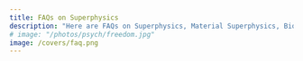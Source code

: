 ```yaml
---
title: FAQs on Superphysics
description: "Here are FAQs on Superphysics, Material Superphysics, Bio Superphysics"
# image: "/photos/psych/freedom.jpg"
image: /covers/faq.png
---
```


